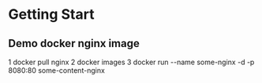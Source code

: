 # Getting Start

## Demo docker nginx image

1 docker pull nginx
2 docker images
3 docker run --name some-nginx -d -p 8080:80 some-content-nginx
